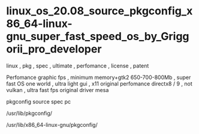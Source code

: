 # linux_os_20.08_source_pkgconfig_x86_64-linux-gnu_super_fast_speed_os_by_Griggorii_pro_developer
linux , pkg , spec , ultimate , perfomance , license , patent 

Perfomance graphic fps , minimum memory+gtk2 650-700-800Mb , super fast OS one world , ultra light gui , x11 original perfomance directx8 / 9 , not vulkan , ultra fast fps original driver mesa

pkgconfig source spec pc 

/usr/lib/pkgconfig/

/usr/lib/x86_64-linux-gnu/pkgconfig/




